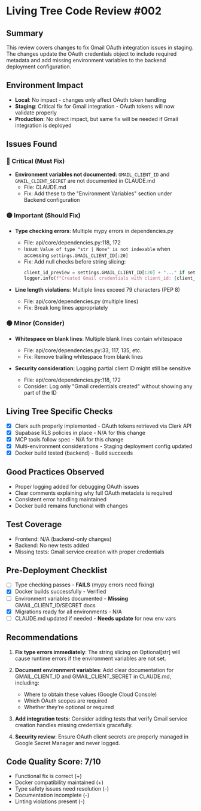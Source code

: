 # Living Tree Code Review #002

## Summary

This review covers changes to fix Gmail OAuth integration issues in staging. The changes update the OAuth credentials object to include required metadata and add missing environment variables to the backend deployment configuration.

## Environment Impact

- **Local**: No impact - changes only affect OAuth token handling
- **Staging**: Critical fix for Gmail integration - OAuth tokens will now validate properly
- **Production**: No direct impact, but same fix will be needed if Gmail integration is deployed

## Issues Found

### 🔴 Critical (Must Fix)

- **Environment variables not documented**: `GMAIL_CLIENT_ID` and `GMAIL_CLIENT_SECRET` are not documented in CLAUDE.md
  - File: CLAUDE.md
  - Fix: Add these to the "Environment Variables" section under Backend configuration

### 🟡 Important (Should Fix)

- **Type checking errors**: Multiple mypy errors in dependencies.py
  - File: api/core/dependencies.py:118, 172
  - Issue: `Value of type "str | None" is not indexable` when accessing `settings.GMAIL_CLIENT_ID[:20]`
  - Fix: Add null checks before string slicing:
    ```python
    client_id_preview = settings.GMAIL_CLIENT_ID[:20] + "..." if settings.GMAIL_CLIENT_ID else "None"
    logger.info(f"Created Gmail credentials with client_id: {client_id_preview}")
    ```

- **Line length violations**: Multiple lines exceed 79 characters (PEP 8)
  - File: api/core/dependencies.py (multiple lines)
  - Fix: Break long lines appropriately

### 🟢 Minor (Consider)

- **Whitespace on blank lines**: Multiple blank lines contain whitespace
  - File: api/core/dependencies.py:33, 117, 135, etc.
  - Fix: Remove trailing whitespace from blank lines

- **Security consideration**: Logging partial client ID might still be sensitive
  - File: api/core/dependencies.py:118, 172
  - Consider: Log only "Gmail credentials created" without showing any part of the ID

## Living Tree Specific Checks

- [x] Clerk auth properly implemented - OAuth tokens retrieved via Clerk API
- [x] Supabase RLS policies in place - N/A for this change
- [x] MCP tools follow spec - N/A for this change
- [x] Multi-environment considerations - Staging deployment config updated
- [x] Docker build tested (backend) - Build succeeds

## Good Practices Observed

- Proper logging added for debugging OAuth issues
- Clear comments explaining why full OAuth metadata is required
- Consistent error handling maintained
- Docker build remains functional with changes

## Test Coverage

- Frontend: N/A (backend-only changes)
- Backend: No new tests added
- Missing tests: Gmail service creation with proper credentials

## Pre-Deployment Checklist

- [ ] Type checking passes - **FAILS** (mypy errors need fixing)
- [x] Docker builds successfully - Verified
- [ ] Environment variables documented - **Missing** GMAIL_CLIENT_ID/SECRET docs
- [x] Migrations ready for all environments - N/A
- [ ] CLAUDE.md updated if needed - **Needs update** for new env vars

## Recommendations

1. **Fix type errors immediately**: The string slicing on Optional[str] will cause runtime errors if the environment variables are not set.

2. **Document environment variables**: Add clear documentation for GMAIL_CLIENT_ID and GMAIL_CLIENT_SECRET in CLAUDE.md, including:
   - Where to obtain these values (Google Cloud Console)
   - Which OAuth scopes are required
   - Whether they're optional or required

3. **Add integration tests**: Consider adding tests that verify Gmail service creation handles missing credentials gracefully.

4. **Security review**: Ensure OAuth client secrets are properly managed in Google Secret Manager and never logged.

## Code Quality Score: 7/10

- Functional fix is correct (+)
- Docker compatibility maintained (+)
- Type safety issues need resolution (-)
- Documentation incomplete (-)
- Linting violations present (-)
